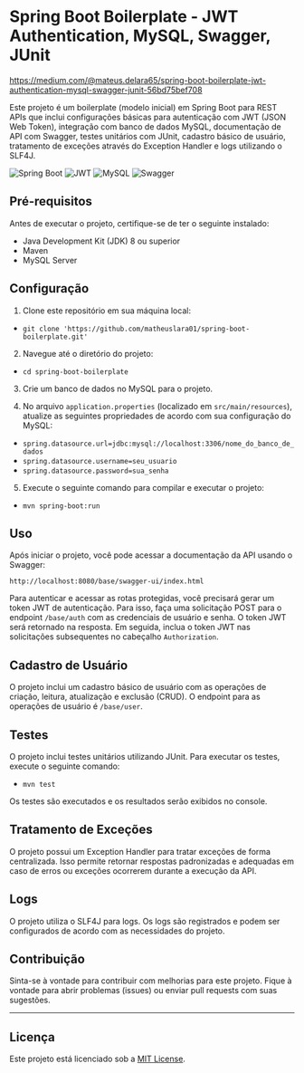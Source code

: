 # Spring Boot Boilerplate - JWT Authentication, MySQL, Swagger, JUnit

https://medium.com/@mateus.delara65/spring-boot-boilerplate-jwt-authentication-mysql-swagger-junit-56bd75bef708

Este projeto é um boilerplate (modelo inicial) em Spring Boot para REST APIs que inclui configurações básicas para autenticação com JWT (JSON Web Token), integração com banco de dados MySQL, documentação de API com Swagger, testes unitários com JUnit, cadastro básico de usuário, tratamento de exceções através do Exception Handler e logs utilizando o SLF4J.

![Spring Boot](https://img.icons8.com/color/48/000000/spring-logo.png)
![JWT](https://img.icons8.com/color/48/java-web-token.png)
![MySQL](https://img.icons8.com/color/48/mysql-logo.png)
![Swagger](https://img.icons8.com/color/48/cloud-function.png) 

## Pré-requisitos

Antes de executar o projeto, certifique-se de ter o seguinte instalado:

- Java Development Kit (JDK) 8 ou superior
- Maven
- MySQL Server

## Configuração

1. Clone este repositório em sua máquina local:
- ``git clone 'https://github.com/matheuslara01/spring-boot-boilerplate.git'``

2. Navegue até o diretório do projeto:
- ``cd spring-boot-boilerplate``

3. Crie um banco de dados no MySQL para o projeto.

4. No arquivo `application.properties` (localizado em `src/main/resources`), atualize as seguintes propriedades de acordo com sua configuração do MySQL:
- ``spring.datasource.url=jdbc:mysql://localhost:3306/nome_do_banco_de_dados``
- ``spring.datasource.username=seu_usuario``
- ``spring.datasource.password=sua_senha``

5. Execute o seguinte comando para compilar e executar o projeto:
- ``mvn spring-boot:run``

## Uso

Após iniciar o projeto, você pode acessar a documentação da API usando o Swagger:

``http://localhost:8080/base/swagger-ui/index.html``

Para autenticar e acessar as rotas protegidas, você precisará gerar um token JWT de autenticação. Para isso, faça uma solicitação POST para o endpoint `/base/auth` com as credenciais de usuário e senha. O token JWT será retornado na resposta. Em seguida, inclua o token JWT nas solicitações subsequentes no cabeçalho `Authorization`.

## Cadastro de Usuário

O projeto inclui um cadastro básico de usuário com as operações de criação, leitura, atualização e exclusão (CRUD). O endpoint para as operações de usuário é `/base/user`.

## Testes

O projeto inclui testes unitários utilizando JUnit. Para executar os testes, execute o seguinte comando:

- ``mvn test``

Os testes são executados e os resultados serão exibidos no console.

## Tratamento de Exceções

O projeto possui um Exception Handler para tratar exceções de forma centralizada. Isso permite retornar respostas padronizadas e adequadas em caso de erros ou exceções ocorrerem durante a execução da API.

## Logs

O projeto utiliza o SLF4J para logs. Os logs são registrados e podem ser configurados de acordo com as necessidades do projeto.

## Contribuição

Sinta-se à vontade para contribuir com melhorias para este projeto. Fique à vontade para abrir problemas (issues) ou enviar pull requests com suas sugestões.

---

## Licença

Este projeto está licenciado sob a [MIT License](https://opensource.org/licenses/MIT).
